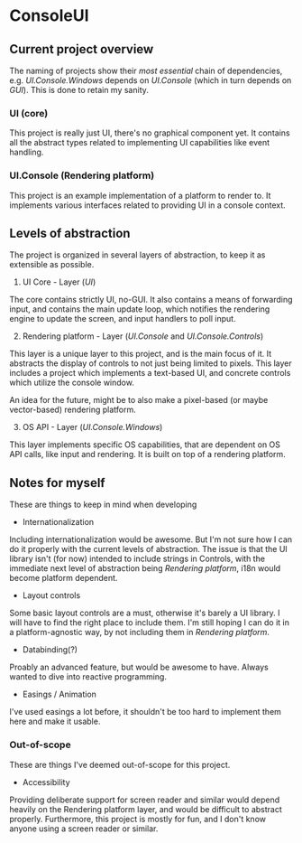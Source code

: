 # ConsoleUI

## Current project overview
The naming of projects show their _most essential_ chain of dependencies, e.g. _UI.Console.Windows_ depends on _UI.Console_ (which in turn depends on _GUI_). This is done to retain my sanity.

### UI (core)
This project is really just UI, there's no graphical component yet. It contains all the abstract types related to implementing UI capabilities like event handling.

### UI.Console (Rendering platform)
This project is an example implementation of a platform to render to. It implements various interfaces related to providing UI in a console context.

## Levels of abstraction

The project is organized in several layers of abstraction, to keep it as extensible as possible.

1. UI Core - Layer (_UI_)

The core contains strictly UI, no-GUI. It also contains a means of forwarding input, and contains the main update loop,
which notifies the rendering engine to update the screen, and input handlers to poll input.

2. Rendering platform - Layer (_UI.Console_ and _UI.Console.Controls_)

This layer is a unique layer to this project, and is the main focus of it. It abstracts the display of controls to not just being limited to pixels.
This layer includes a project which implements a text-based UI, and concrete controls which utilize the console window.

An idea for the future, might be to also make a pixel-based (or maybe vector-based) rendering platform.

3. OS API - Layer (_UI.Console.Windows_)

This layer implements specific OS capabilities, that are dependent on OS API calls, like input and rendering. It is built on top of a rendering platform.

## Notes for myself
These are things to keep in mind when developing
 - Internationalization

Including internationalization would be awesome. But I'm not sure how I can do it properly with the current levels of abstraction.
The issue is that the UI library isn't (for now) intended to include strings in Controls, with the immediate next level of abstraction being _Rendering platform_,
i18n would become platform dependent.

 - Layout controls

Some basic layout controls are a must, otherwise it's barely a UI library. I will have to find the right place to include them. I'm still hoping I can do it in a platform-agnostic way, by not including them in _Rendering platform_.

 - Databinding(?)

Proably an advanced feature, but would be awesome to have. Always wanted to dive into reactive programming.

 - Easings / Animation

I've used easings a lot before, it shouldn't be too hard to implement them here and make it usable.

### Out-of-scope
These are things I've deemed out-of-scope for this project.

 - Accessibility

Providing deliberate support for screen reader and similar would depend heavily on the Rendering platform layer, and would be difficult to abstract properly. Furthermore, this project is mostly for fun, and I don't know anyone using a screen reader or similar.
